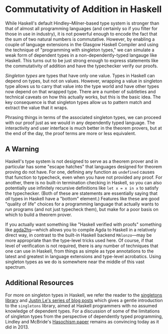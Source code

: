 # Commutativity of Addition in Haskell

While Haskell's default Hindley–Milner-based type system is stronger than that of almost all programming languages (and certainly so if you filter for those in use in industry), it is not powerful enough to encode the fact that the sum of two natural numbers is commutative. However, by enabling a couple of language extensions in the Glasgow Haskell Compiler  and using the technique of "programming with singleton types," we can simulate a weak form of dependent types in a non-dependently-typed langauge like Haskell. This turns out to be just strong enough to express statements like the commutativity of addition and have the typechecker verify our proofs.

*Singleton types* are types that have only one value. Types in Haskell can depend on types, but not on values. However, wrapping a value in singleton type allows us to carry that value into the type world and have other types now depend on that wrapped type. There are a number of subtleties and technical caveats on how this actually works, but this is the basic idea. The key consequence is that singleton types allow us to pattern match and extract the value that it wraps. 

Phrasing things in terms of the associated singleton types, we can proceed with our proof just as we would in any dependently typed language. The interactivity and user interface is much better in the theorem provers, but at the end of the day, the proof terms are more or less equivalent.

## A Warning

Haskell's type system is not designed to serve as a theorem prover and in particular has some "escape hatches" that languages designed for theorem proving do not have. For one, defining any function as `undefined` causes that function to typecheck, even when you have not provided any proof. For another, there is no built-in termination checking in Haskell, so you can also potentially use infinitely recursive definitions like `let x = x in x` to satisfy the typechecker.  (Both of these are statements are essentially saying that *all* types in Haskell have a "bottom" element.) Features like these are good "quality of life" choices for a programming language that actually wants to *run* programs (and not just typecheck them), but make for a poor basis on which to build a theorem prover.

If you actually want something like "Haskell verified with proofs" something like [agda2hs](https://github.com/agda/agda2hs)—which allows you to compile Agda to Haskell in a relatively direct way, in contrast to the built-in Haskell backend `MAlonzo`—may be more appropriate than the type-level tricks used here. Of course, if that level of verification is not required, there is any number of techniques that one can use in Haskell, from things as simple as type annotations to the latest and greatest in language extensions and type-level acrobatics. Using singleton types as we do is somewhere near the middle of this vast spectrum.

## Additional Resources

For more on singleton types in Haskell, we refer the reader to the [singletons library](https://github.com/goldfirere/singletons) and [Justin Le's series of blog posts](https://blog.jle.im/entry/introduction-to-singletons-1.html) which gives a gentle introduction to the `singletons` library, aimed at Haskell programmers with no assumed knowledge of dependent types. For a discussion of some of the limitations of singleton types from the perspective of dependently typed programming, Lindley and McBride's [Hasochism
paper](https://homepages.inf.ed.ac.uk/slindley/papers/hasochism.pdf) remains as convincing today as it did in 2013.
